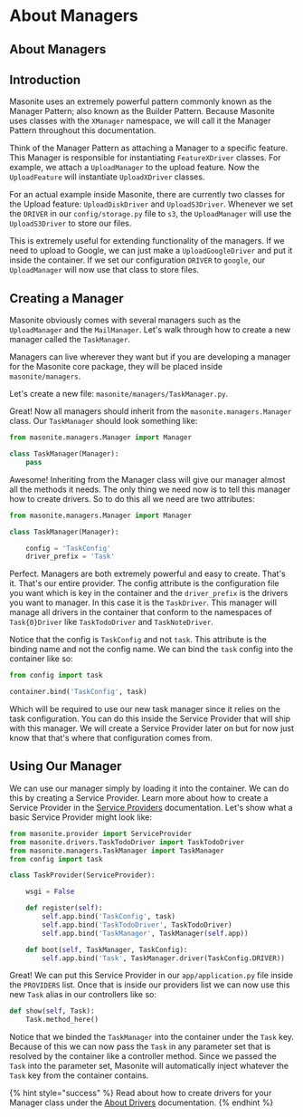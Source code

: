 # About Managers

## About Managers

## Introduction

Masonite uses an extremely powerful pattern commonly known as the Manager Pattern; also known as the Builder Pattern. Because Masonite uses classes with the `XManager` namespace, we will call it the Manager Pattern throughout this documentation.

Think of the Manager Pattern as attaching a Manager to a specific feature. This Manager is responsible for instantiating `FeatureXDriver` classes. For example, we attach a `UploadManager` to the upload feature. Now the `UploadFeature` will instantiate `UploadXDriver` classes.

For an actual example inside Masonite, there are currently two classes for the Upload feature: `UploadDiskDriver` and `UploadS3Driver`. Whenever we set the `DRIVER` in our `config/storage.py` file to `s3`, the `UploadManager` will use the `UploadS3Driver` to store our files.

This is extremely useful for extending functionality of the managers. If we need to upload to Google, we can just make a `UploadGoogleDriver` and put it inside the container. If we set our configuration `DRIVER` to `google`, our `UploadManager` will now use that class to store files.

## Creating a Manager

Masonite obviously comes with several managers such as the `UploadManager` and the `MailManager`. Let's walk through how to create a new manager called the `TaskManager`.

Managers can live wherever they want but if you are developing a manager for the Masonite core package, they will be placed inside `masonite/managers`.

Let's create a new file: `masonite/managers/TaskManager.py`.

Great! Now all managers should inherit from the `masonite.managers.Manager` class. Our `TaskManager` should look something like:

```python
from masonite.managers.Manager import Manager

class TaskManager(Manager):
    pass
```

Awesome! Inheriting from the Manager class will give our manager almost all the methods it needs. The only thing we need now is to tell this manager how to create drivers. So to do this all we need are two attributes:

```python
from masonite.managers.Manager import Manager

class TaskManager(Manager):

    config = 'TaskConfig'
    driver_prefix = 'Task'
```

Perfect. Managers are both extremely powerful and easy to create. That's it. That's our entire provider. The config attribute is the configuration file you want which is key in the container and the `driver_prefix` is the drivers you want to manager. In this case it is the `TaskDriver`. This manager will manage all drivers in the container that conform to the namespaces of `Task{0}Driver` like `TaskTodoDriver` and `TaskNoteDriver`.

Notice that the config is `TaskConfig` and not `task`. This attribute is the binding name and not the config name. We can bind the `task` config into the container like so:

```python
from config import task

container.bind('TaskConfig', task)
```

Which will be required to use our new task manager since it relies on the task configuration. You can do this inside the Service Provider that will ship with this manager. We will create a Service Provider later on but for now just know that that's where that configuration comes from.

## Using Our Manager

We can use our manager simply by loading it into the container. We can do this by creating a Service Provider. Learn more about how to create a Service Provider in the [Service Providers](../architectural-concepts/service-providers.md) documentation. Let's show what a basic Service Provider might look like:

```python
from masonite.provider import ServiceProvider
from masonite.drivers.TaskTodoDriver import TaskTodoDriver
from masonite.managers.TaskManager import TaskManager
from config import task

class TaskProvider(ServiceProvider):

    wsgi = False

    def register(self):
        self.app.bind('TaskConfig', task)
        self.app.bind('TaskTodoDriver', TaskTodoDriver)
        self.app.bind('TaskManager', TaskManager(self.app))

    def boot(self, TaskManager, TaskConfig):
        self.app.bind('Task', TaskManager.driver(TaskConfig.DRIVER))
```

Great! We can put this Service Provider in our `app/application.py` file inside the `PROVIDERS` list. Once that is inside our providers list we can now use this new `Task` alias in our controllers like so:

```python
def show(self, Task):
    Task.method_here()
```

Notice that we binded the `TaskManager` into the container under the `Task` key. Because of this we can now pass the `Task` in any parameter set that is resolved by the container like a controller method. Since we passed the `Task` into the parameter set, Masonite will automatically inject whatever the `Task` key from the container contains.

{% hint style="success" %}
Read about how to create drivers for your Manager class under the [About Drivers](about-drivers.md) documentation.
{% endhint %}

